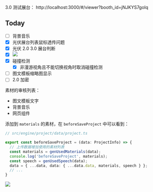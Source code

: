 3.0 测试展台： http://localhost:3000/#/viewer?booth_id=jNJKYS7goIq

## Today

- [ ] 背景音乐
- [x] 光伏展台列表鼠标透传问题
- [x] 光伏 2.0 3.0 展台判断
- [x] ![](Pasted%20image%2020240426095000.png)
- [x] 碰撞检测
	- [x] 非漫游视角且不能切换视角时取消碰撞检测
- [ ] 图文模板缩略图显示
- [ ] 2.0 加密

素材的审核列表：

- 图文模板文字
- 背景音乐
- 网页组件

添加到 `materials` 的素材，在 `beforeSaveProject` 中可以看到：

```ts
// src/engine/project/data/project.ts

export const beforeSaveProject = (data: ProjectInfo) => {
  // 上传数据增加使用的素材列表
  const materials = genUsedMaterials(data);
  console.log('beforeSaveProject', materials);
  const speech = genUsedSpeech(data);
  data = { ...data, data: { ...data.data, materials, speech } };
  // ...
}
```

![](Pasted%20image%2020240426161552.png)
